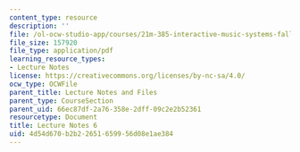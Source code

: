 ```yaml
---
content_type: resource
description: ''
file: /ol-ocw-studio-app/courses/21m-385-interactive-music-systems-fall-2016/4d54d670b2b22651659956d08e1ae384_MIT21M_385F16_L6.pdf
file_size: 157920
file_type: application/pdf
learning_resource_types:
- Lecture Notes
license: https://creativecommons.org/licenses/by-nc-sa/4.0/
ocw_type: OCWFile
parent_title: Lecture Notes and Files
parent_type: CourseSection
parent_uid: 66ec87df-2a76-358e-2dff-09c2e2b52361
resourcetype: Document
title: Lecture Notes 6
uid: 4d54d670-b2b2-2651-6599-56d08e1ae384
---
```

